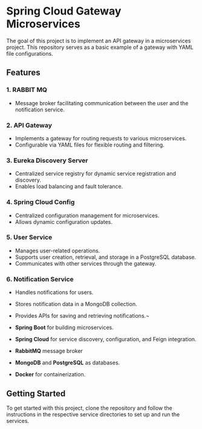# Spring Cloud Gateway Microservices

The goal of this project is to implement an API gateway in a microservices project. This repository serves as a basic
example of a gateway with YAML file configurations.

## Features

### 1. RABBIT MQ 

- Message broker facilitating communication between the user and the notification service.

### 2. API Gateway

- Implements a gateway for routing requests to various microservices.
- Configurable via YAML files for flexible routing and filtering.

### 3. Eureka Discovery Server

- Centralized service registry for dynamic service registration and discovery.
- Enables load balancing and fault tolerance.

### 4. Spring Cloud Config

- Centralized configuration management for microservices.
- Allows dynamic configuration updates.

### 5. User Service

- Manages user-related operations.
- Supports user creation, retrieval, and storage in a PostgreSQL database.
- Communicates with other services through the gateway.

### 6. Notification Service

- Handles notifications for users.
- Stores notification data in a MongoDB collection.
- Provides APIs for saving and retrieving notifications.¬


- **Spring Boot** for building microservices.
- **Spring Cloud** for service discovery, configuration, and Feign integration.
- **RabbitMQ** message broker
- **MongoDB** and **PostgreSQL** as databases.
- **Docker** for containerization.

## Getting Started

To get started with this project, clone the repository and follow the instructions in the respective service directories
to set up and run the services.
